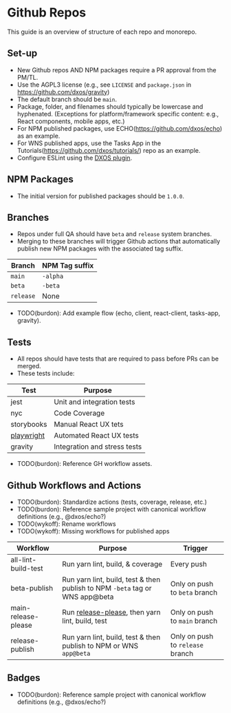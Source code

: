 # Github Repos

This guide is an overview of structure of each repo and monorepo.

## Set-up

- New Github repos AND NPM packages require a PR approval from the PM/TL.
- Use the AGPL3 license (e.g., see `LICENSE` and `package.json` in https://github.com/dxos/gravity)
- The default branch should be `main`.
- Package, folder, and filenames should typically be lowercase and hyphenated.
  (Exceptions for platform/framework specific content: e.g., React components, mobile apps, etc.)
- For NPM published packages, use ECHO(https://github.com/dxos/echo) as an example.
- For WNS published apps, use the Tasks App in the Tutorials(https://github.com/dxos/tutorials/) repo as an example.
- Configure ESLint using the [DXOS plugin](https://github.com/dxos/eslint-config).


## NPM Packages

- The initial version for published packages should be `1.0.0`.


## Branches

- Repos under full QA should have `beta` and `release` system branches.
- Merging to these branches will trigger Github actions that automatically publish new NPM packages
with the associated tag suffix.

| Branch      | NPM Tag suffix |
| ----------- | -------------- |
| `main`      | `-alpha`       |
| `beta`      | `-beta`        |
| `release`   | None           |

- TODO(burdon): Add example flow (echo, client, react-client, tasks-app, gravity).


## Tests

- All repos should have tests that are required to pass before PRs can be merged.
- These tests include:

| Test          | Purpose                       |
| ------------- | ----------------------------- |
| jest          | Unit and integration tests    |
| nyc           | Code Coverage                 |
| storybooks    | Manual React UX tets          |
| [playwright](https://github.com/microsoft/playwright-test)  | Automated React UX tests |
| gravity       | Integration and stress tests  |

- TODO(burdon): Reference GH workflow assets.


## Github Workflows and Actions

- TODO(burdon): Standardize actions (tests, coverage, release, etc.)
- TODO(burdon): Reference sample project with canonical workflow definitions (e.g., @dxos/echo?)
- TODO(wykoff): Rename workflows
- TODO(wykoff): Missing workflows for published apps

| Workflow   | Purpose   | Trigger    |
| --------   |  -------- | ---------  |
| all-lint-build-test    | Run yarn lint, build, & coverage | Every push    |
| beta-publish           | Run yarn lint, build, test & then publish to NPM `-beta` tag or WNS app@beta  | Only on push to `beta` branch |
| main-release-please    | Run [release-please](https://github.com/googleapis/release-please), then yarn lint, build, test     | Only on push to `main` branch |
| release-publish        | Run yarn lint, build, test & then publish to NPM or WNS `app@beta`    | Only on push to `release` branch |


## Badges

- TODO(burdon): Reference sample project with canonical workflow definitions (e.g., @dxos/echo?)

